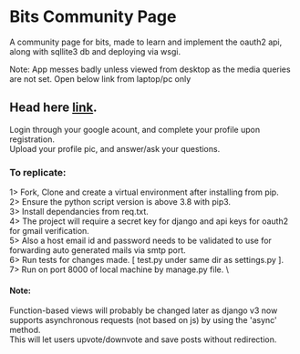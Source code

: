 # Bits Community Page
A community page for bits, made to learn and implement the oauth2 api, \
along with sqllite3 db and deploying via wsgi.

Note: App messes badly unless viewed from desktop as the media queries are not set. Open below link from laptop/pc only

## Head here [link](https://mohitdmak.pythonanywhere.com/).

Login through your google acount, and complete your profile upon registration. \
Upload your profile pic, and answer/ask your questions.

### To replicate:
1> Fork, Clone and create a virtual environment after installing from pip. \
2> Ensure the python script version is above 3.8 with pip3. \
3> Install dependancies from req.txt. \
4> The project will require a secret key for django and api keys for oauth2 for gmail verification. \
5> Also a host email id and password needs to be validated to use for forwarding auto generated mails via smtp port. \
6> Run tests for changes made. [ test.py under same dir as settings.py ]. \
7> Run on port 8000 of local machine by manage.py file. \

#### Note:
Function-based views will probably be changed later as django v3 now supports asynchronous requests (not based on js) by using the 'async' method. \
This will let users upvote/downvote and save posts without redirection.
